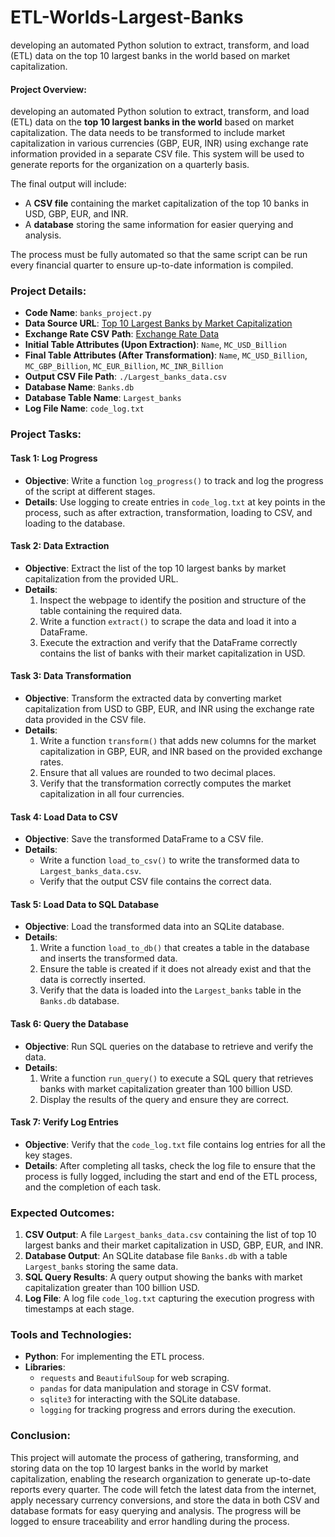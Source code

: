 # ETL-Worlds-Largest-Banks
developing an automated Python solution to extract, transform, and load (ETL) data on the top 10 largest banks in the world based on market capitalization.

#### Project Overview:
developing an automated Python solution to extract, transform, and load (ETL) data on the **top 10 largest banks in the world** based on market capitalization. The data needs to be transformed to include market capitalization in various currencies (GBP, EUR, INR) using exchange rate information provided in a separate CSV file. This system will be used to generate reports for the organization on a quarterly basis.

The final output will include:
- A **CSV file** containing the market capitalization of the top 10 banks in USD, GBP, EUR, and INR.
- A **database** storing the same information for easier querying and analysis.

The process must be fully automated so that the same script can be run every financial quarter to ensure up-to-date information is compiled.

### Project Details:

- **Code Name**: `banks_project.py`
- **Data Source URL**: [Top 10 Largest Banks by Market Capitalization](https://web.archive.org/web/20230908091635/https://en.wikipedia.org/wiki/List_of_largest_banks)
- **Exchange Rate CSV Path**: [Exchange Rate Data](https://cf-courses-data.s3.us.cloud-object-storage.appdomain.cloud/IBMSkillsNetwork-PY0221EN-Coursera/labs/v2/exchange_rate.csv)
- **Initial Table Attributes (Upon Extraction)**: `Name`, `MC_USD_Billion`
- **Final Table Attributes (After Transformation)**: `Name`, `MC_USD_Billion`, `MC_GBP_Billion`, `MC_EUR_Billion`, `MC_INR_Billion`
- **Output CSV File Path**: `./Largest_banks_data.csv`
- **Database Name**: `Banks.db`
- **Database Table Name**: `Largest_banks`
- **Log File Name**: `code_log.txt`

### Project Tasks:

#### **Task 1: Log Progress**  
- **Objective**: Write a function `log_progress()` to track and log the progress of the script at different stages.
- **Details**: Use logging to create entries in `code_log.txt` at key points in the process, such as after extraction, transformation, loading to CSV, and loading to the database.

#### **Task 2: Data Extraction**  
- **Objective**: Extract the list of the top 10 largest banks by market capitalization from the provided URL.
- **Details**:
  1. Inspect the webpage to identify the position and structure of the table containing the required data.
  2. Write a function `extract()` to scrape the data and load it into a DataFrame.
  3. Execute the extraction and verify that the DataFrame correctly contains the list of banks with their market capitalization in USD.

#### **Task 3: Data Transformation**  
- **Objective**: Transform the extracted data by converting market capitalization from USD to GBP, EUR, and INR using the exchange rate data provided in the CSV file.
- **Details**:
  1. Write a function `transform()` that adds new columns for the market capitalization in GBP, EUR, and INR based on the provided exchange rates.
  2. Ensure that all values are rounded to two decimal places.
  3. Verify that the transformation correctly computes the market capitalization in all four currencies.

#### **Task 4: Load Data to CSV**  
- **Objective**: Save the transformed DataFrame to a CSV file.
- **Details**:
  - Write a function `load_to_csv()` to write the transformed data to `Largest_banks_data.csv`.
  - Verify that the output CSV file contains the correct data.

#### **Task 5: Load Data to SQL Database**  
- **Objective**: Load the transformed data into an SQLite database.
- **Details**:
  1. Write a function `load_to_db()` that creates a table in the database and inserts the transformed data.
  2. Ensure the table is created if it does not already exist and that the data is correctly inserted.
  3. Verify that the data is loaded into the `Largest_banks` table in the `Banks.db` database.

#### **Task 6: Query the Database**  
- **Objective**: Run SQL queries on the database to retrieve and verify the data.
- **Details**:
  1. Write a function `run_query()` to execute a SQL query that retrieves banks with market capitalization greater than 100 billion USD.
  2. Display the results of the query and ensure they are correct.

#### **Task 7: Verify Log Entries**  
- **Objective**: Verify that the `code_log.txt` file contains log entries for all the key stages.
- **Details**: After completing all tasks, check the log file to ensure that the process is fully logged, including the start and end of the ETL process, and the completion of each task.

### Expected Outcomes:
1. **CSV Output**: A file `Largest_banks_data.csv` containing the list of top 10 largest banks and their market capitalization in USD, GBP, EUR, and INR.
2. **Database Output**: An SQLite database file `Banks.db` with a table `Largest_banks` storing the same data.
3. **SQL Query Results**: A query output showing the banks with market capitalization greater than 100 billion USD.
4. **Log File**: A log file `code_log.txt` capturing the execution progress with timestamps at each stage.

### Tools and Technologies:
- **Python**: For implementing the ETL process.
- **Libraries**:
  - `requests` and `BeautifulSoup` for web scraping.
  - `pandas` for data manipulation and storage in CSV format.
  - `sqlite3` for interacting with the SQLite database.
  - `logging` for tracking progress and errors during the execution.
  
### Conclusion:
This project will automate the process of gathering, transforming, and storing data on the top 10 largest banks in the world by market capitalization, enabling the research organization to generate up-to-date reports every quarter. The code will fetch the latest data from the internet, apply necessary currency conversions, and store the data in both CSV and database formats for easy querying and analysis. The progress will be logged to ensure traceability and error handling during the process.
